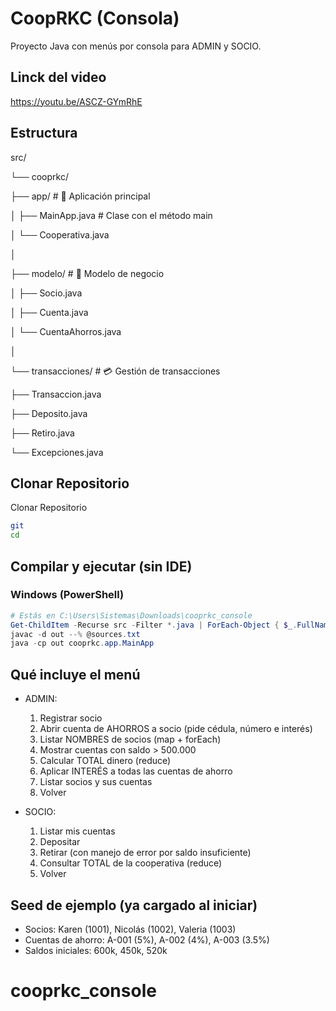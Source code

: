 # CoopRKC (Consola)
Proyecto Java con menús por consola para ADMIN y SOCIO.

## Linck del video 
https://youtu.be/ASCZ-GYmRhE

## Estructura
src/

└── cooprkc/

├── app/ # 📌 Aplicación principal

│ ├── MainApp.java # Clase con el método main

│ └── Cooperativa.java

│

├── modelo/ # 🏦 Modelo de negocio

│ ├── Socio.java

│ ├── Cuenta.java

│ └── CuentaAhorros.java

│

└── transacciones/ # 💳 Gestión de transacciones

├── Transaccion.java

├── Deposito.java

├── Retiro.java

└── Excepciones.java

## Clonar Repositorio 

Clonar Repositorio
```bash
git 
cd 
```

## Compilar y ejecutar (sin IDE)

### Windows (PowerShell)
```powershell
# Estás en C:\Users\Sistemas\Downloads\cooprkc_console
Get-ChildItem -Recurse src -Filter *.java | ForEach-Object { $_.FullName } | Set-Content sources.txt
javac -d out --% @sources.txt
java -cp out cooprkc.app.MainApp

```

## Qué incluye el menú
- ADMIN:
  1. Registrar socio
  2. Abrir cuenta de AHORROS a socio (pide cédula, número e interés)
  3. Listar NOMBRES de socios (map + forEach)
  4. Mostrar cuentas con saldo > 500.000
  5. Calcular TOTAL dinero (reduce)
  6. Aplicar INTERÉS a todas las cuentas de ahorro
  7. Listar socios y sus cuentas
  0. Volver

- SOCIO:
  1. Listar mis cuentas
  2. Depositar
  3. Retirar  (con manejo de error por saldo insuficiente)
  4. Consultar TOTAL de la cooperativa (reduce)
  0. Volver

## Seed de ejemplo (ya cargado al iniciar)
- Socios: Karen (1001), Nicolás (1002), Valeria (1003)
- Cuentas de ahorro: A-001 (5%), A-002 (4%), A-003 (3.5%)
- Saldos iniciales: 600k, 450k, 520k

# cooprkc_console
